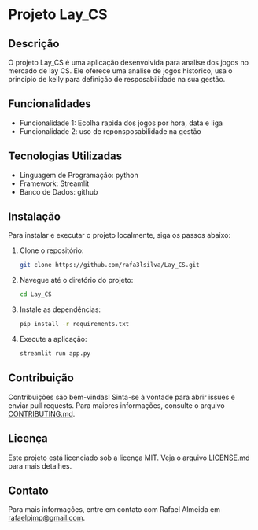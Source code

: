 # Projeto Lay_CS

## Descrição
O projeto Lay_CS é uma aplicação desenvolvida para analise dos jogos no mercado de lay CS. Ele oferece uma analise de jogos historico, usa o principio de kelly para definição de resposabilidade na sua gestão.

## Funcionalidades
- Funcionalidade 1: Ecolha rapida dos jogos por hora, data e liga
- Funcionalidade 2: uso de reponsposabilidade na gestão

## Tecnologias Utilizadas
- Linguagem de Programação: python
- Framework: Streamlit
- Banco de Dados: github

## Instalação
Para instalar e executar o projeto localmente, siga os passos abaixo:

1. Clone o repositório:
    ```bash
    git clone https://github.com/rafa3lsilva/Lay_CS.git
    ```
2. Navegue até o diretório do projeto:
    ```bash
    cd Lay_CS
    ```
3. Instale as dependências:
    ```bash
    pip install -r requirements.txt
    ```
4. Execute a aplicação:
    ```bash
    streamlit run app.py
    ```

## Contribuição
Contribuições são bem-vindas! Sinta-se à vontade para abrir issues e enviar pull requests. Para maiores informações, consulte o arquivo [CONTRIBUTING.md](CONTRIBUTING.md).

## Licença
Este projeto está licenciado sob a licença MIT. Veja o arquivo [LICENSE.md](LICENSE) para mais detalhes.

## Contato
Para mais informações, entre em contato com Rafael Almeida em rafaelpjmp@gmail.com.
